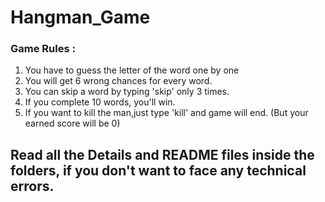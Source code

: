 # Hangman_Game

### Game Rules :

1. You have to guess the letter of the word one by one
2. You will get 6 wrong chances for every word.
3. You can skip a word by typing 'skip' only 3 times.
4. If you complete 10 words, you'll win.
5. If you want to kill the man,just type 'kill' and game will end. (But your earned score will be 0)

## Read all the Details and README files inside the folders, if you don't want to face any technical errors.
